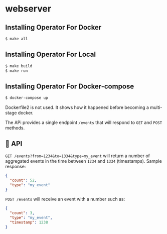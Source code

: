 # webserver

## Installing Operator For Docker

```bash
$ make all
```

## Installing Operator For Local

```bash
$ make build
$ make run
```
## Installing Operator For Docker-compose

```bash
$ docker-compose up    
```

Dockerfile2 is not used. It shows how it happened before becoming a multi-stage docker.

The APi provides a single endpoint `/events` that will respond to `GET` and `POST` methods. 

## :rocket: API

`GET /events?from=1234&to=1334&type=my_event` will return a number of aggregated events in the time between `1234` and `1334` (timestamps).
Sample response:
```json
{
  "count": 52,
  "type": "my_event"
}
```

`POST /events` will receive an event with a number such as:
```json
{
  "count": 3,
  "type": "my_event",
  "timestamp": 1238
}
```
